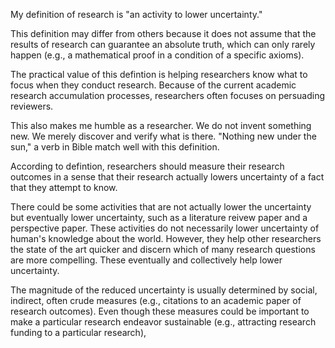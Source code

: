 My definition of research is "an activity to lower uncertainty."

This definition may differ from others because it does not assume that the results of research can guarantee an absolute truth, which can only rarely happen (e.g., a mathematical proof in a condition of a specific axioms). 

The practical value of this defintion is helping researchers know what to focus when they conduct research. Because of the current academic research accumulation processes, researchers often focuses on persuading reviewers. 

This also makes me humble as a researcher. We do not invent something new. We merely discover and verify what is there. "Nothing new under the sun," a verb in Bible match well with this definition.

According to defintion, researchers should measure their research outcomes in a sense that their research actually lowers uncertainty of a fact that they attempt to know. 

There could be some activities that are not actually lower the uncertainty but eventually lower uncertainty, such as a literature reivew paper and a perspective paper. These activities do not necessarily lower uncertainty of human's knowledge about the world. However, they help other researchers the state of the art quicker and discern which of many research questions are more compelling. These eventually and collectively help lower uncertainty.

The magnitude of the reduced uncertainty is usually determined by social, indirect, often crude measures (e.g., citations to an academic paper of research outcomes). Even though these measures could be important to make a particular research endeavor sustainable (e.g., attracting research funding to a particular research), 